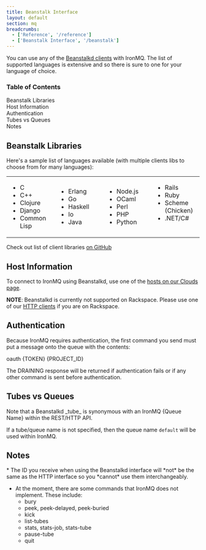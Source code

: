 ```yaml
---
title: Beanstalk Interface
layout: default
section: mq
breadcrumbs:
  - ['Reference', '/reference']
  - ['Beanstalk Interface', '/beanstalk']
---
```


You can use any of the [Beanstalkd clients](https://github.com/kr/beanstalkd/wiki/client-libraries) with IronMQ. The list of supported languages is extensive and so there is sure to one for your language of choice. 

<section id="toc">
  <h3>Table of Contents</h3>
  <ul>
    <li><a href="#beanstalk_libraries">Beanstalk Libraries</a></li>
    <li><a href="#host_information">Host Information</a></li>
    <li><a href="#authentication">Authentication</a></li>
    <li><a href="#tubes_vs_queues">Tubes vs Queues</a></li>
    <li><a href="#notes">Notes</a></li>
  </ul>  
</section>

<h2 id="beanstalk_libraries">Beanstalk Libraries</h2>

Here's a sample list of languages available (with multiple clients libs to choose from for many languages):

<table style="border: 0px; width: 100%;">
  <tr>
    <td style="width: 25%;">
      <ul>
        <li>C</li>
        <li>C++</li>
        <li>Clojure</li>
        <li>Django</li>
        <li>Common Lisp</li>
      </ul>
    </td>
    <td style="width: 25%">
      <ul>
        <li>Erlang</li>
        <li>Go</li>
        <li>Haskell</li>
        <li>Io</li>
        <li>Java</li>
      </ul>
    </td>
    <td style="width: 25%">
      <ul>
        <li>Node.js</li>
        <li>OCaml</li>
        <li>Perl</li>
        <li>PHP</li>
        <li>Python</li>
      </ul>
    </td>
    <td style="width: 25%" valign="top">
      <ul>
        <li>Rails</li>
        <li>Ruby</li>
        <li>Scheme (Chicken)</li>
        <li>.NET/C#</li>
      </ul>
    </td>
  </tr>
</table>


Check out list of client libraries [on GitHub](https://github.com/kr/beanstalkd/wiki/client-libraries)

<h2 id="host_information">Host Information</h2>

To connect to IronMQ using Beanstalkd, use one of the [hosts on our Clouds page](/mq/reference/clouds). 

**NOTE**: Beanstalkd is currently not supported on Rackspace. Please use one of our 
[HTTP clients](/mq/libraries) if you are on Rackspace. 

<h2 id="authentication">Authentication</h2>
Because IronMQ requires authentication, the first command you send must put a message onto the queue with the contents:

oauth <span class="variable token">{TOKEN}</span> <span class="variable project_id">{PROJECT_ID}</span>

The DRAINING response will be returned if authentication fails or if any other command is sent before authentication.

<h2 id="tubes_vs_queues">Tubes vs Queues</h2>
Note that a Beanstalkd _tube_ is synonymous with an IronMQ <span class="queue_name variable">{Queue Name}</span> within the REST/HTTP API.

If a tube/queue name is not specified, then the queue name `default` will be used within IronMQ.

<h2 id="notes">Notes</h2>
* The ID you receive when using the Beanstalkd interface will *not* be the same as the HTTP interface so you *cannot* use them interchangeably.

* At the moment, there are some commands that IronMQ does not implement. These include:
  * bury
  * peek, peek-delayed, peek-buried
  * kick
  * list-tubes
  * stats, stats-job, stats-tube
  * pause-tube
  * quit
